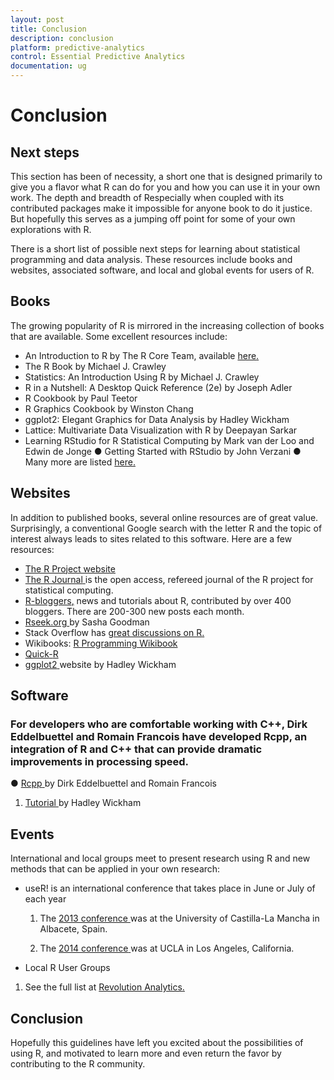 ```yaml
---
layout: post
title: Conclusion
description: conclusion 
platform: predictive-analytics
control: Essential Predictive Analytics
documentation: ug
---
```


# Conclusion 

## Next steps 

This section has been of necessity, a short one that is designed primarily to give you a flavor what R can do for you and how you can use it in your own work. The depth and breadth of Respecially when coupled with its contributed packages make it impossible for anyone book to do it justice. But hopefully this serves as a jumping off point for some of your own explorations with R. 

There is a short list of possible next steps for learning about statistical programming and data analysis. These resources include books and websites, associated software, and local and global events for users of R.  

## Books 

The growing popularity of R is mirrored in the increasing collection of books that are available. Some excellent resources include: 

* An Introduction to R by The R Core Team, available [here](http://cran.r-project.org/doc/manuals/R-intro.html)[.](http://cran.r-project.org/doc/manuals/R-intro.html)
* The R Book by Michael J. Crawley 
* Statistics: An Introduction Using R by Michael J. Crawley 
* R in a Nutshell: A Desktop Quick Reference (2e) by Joseph Adler 
* R Cookbook by Paul Teetor 
* R Graphics Cookbook by Winston Chang 
* ggplot2: Elegant Graphics for Data Analysis by Hadley Wickham 
* Lattice: Multivariate Data Visualization with R by Deepayan Sarkar 
* Learning RStudio for R Statistical Computing by Mark van der Loo and Edwin de Jonge ● Getting Started with RStudio by John Verzani ● Many more are listed [here](http://www.r-project.org/doc/bib/R-books.html)[.](http://www.r-project.org/doc/bib/R-books.html)

## Websites 


In addition to published books, several online resources are of great value. Surprisingly, a conventional Google search with the letter R and the topic of interest always leads to sites related to this software. Here are a few resources:

* [The R Project website](http://www.r-project.org/)[ ](http://www.r-project.org/)
* [The R Journal](http://journal.r-project.org/)[ ](http://journal.r-project.org/)is the open access, refereed journal of the R project for statistical computing.  
* [R](http://www.r-bloggers.com/)[-](http://www.r-bloggers.com/)[bloggers](http://www.r-bloggers.com/)[,](http://www.r-bloggers.com/) news and tutorials about R, contributed by over 400 bloggers. There are 200-300 new posts each month. 
* [Rseek.org](http://rseek.org/)[ ](http://rseek.org/)by Sasha Goodman  
* Stack Overflow has [great discussions on R](http://stackoverflow.com/questions/tagged/r)[.](http://stackoverflow.com/questions/tagged/r)
* Wikibooks: [R Programming Wikibook](http://en.wikibooks.org/wiki/R_Programming)[ ](http://en.wikibooks.org/wiki/R_Programming)
* [Quick](http://www.statmethods.net/)[-](http://www.statmethods.net/)[R](http://www.statmethods.net/)[ ](http://www.statmethods.net/)
* [ggplot2](http://ggplot2.org/)[ ](http://ggplot2.org/)website by Hadley Wickham  

## Software 


### For developers who are comfortable working with C++, Dirk Eddelbuettel and Romain Francois have developed Rcpp, an integration of R and C++ that can provide dramatic improvements in processing speed. 

● [Rcpp](http://dirk.eddelbuettel.com/code/rcpp.html)[ ](http://dirk.eddelbuettel.com/code/rcpp.html)by Dirk Eddelbuettel and Romain Francois  

1. [Tutorial](https://github.com/hadley/devtools/wiki/Rcpp)[ ](https://github.com/hadley/devtools/wiki/Rcpp)by Hadley Wickham 

## Events 

International and local groups meet to present research using R and new methods that can be applied in your own research: 

* useR! is an international conference that takes place in June or July of each year 

  1.  The [2013 conference](http://www.edii.uclm.es/~useR-2013/)[ ](http://www.edii.uclm.es/~useR-2013/)was at the University of Castilla-La Mancha in Albacete, Spain. 

  2.  The [2014 conference](http://user2014.stat.ucla.edu/)[ ](http://user2014.stat.ucla.edu/)was at UCLA in Los Angeles, California.  

* Local R User Groups 

1. See the full list at [Revolution Analytics](http://blog.revolutionanalytics.com/local-r-groups.html)[.](http://blog.revolutionanalytics.com/local-r-groups.html)



## Conclusion 

Hopefully this guidelines have left you excited about the possibilities of using R, and motivated to learn more and even return the favor by contributing to the R community. 

